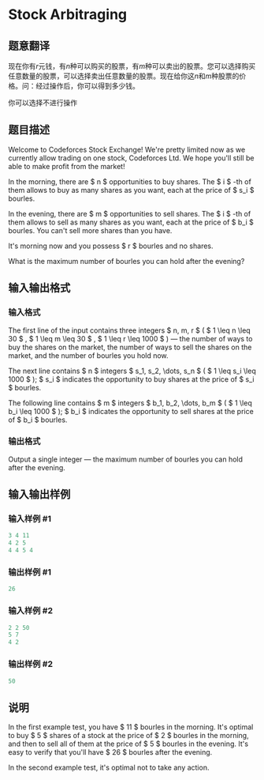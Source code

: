 # Stock Arbitraging

## 题意翻译

现在你有$r$元钱，有$n$种可以购买的股票，有$m$种可以卖出的股票。您可以选择购买任意数量的股票，可以选择卖出任意数量的股票。现在给你这$n$和$m$种股票的价格。问：经过操作后，你可以得到多少钱。

你可以选择不进行操作

## 题目描述

Welcome to Codeforces Stock Exchange! We're pretty limited now as we currently allow trading on one stock, Codeforces Ltd. We hope you'll still be able to make profit from the market!

In the morning, there are $ n $ opportunities to buy shares. The $ i $ -th of them allows to buy as many shares as you want, each at the price of $ s_i $ bourles.

In the evening, there are $ m $ opportunities to sell shares. The $ i $ -th of them allows to sell as many shares as you want, each at the price of $ b_i $ bourles. You can't sell more shares than you have.

It's morning now and you possess $ r $ bourles and no shares.

What is the maximum number of bourles you can hold after the evening?

## 输入输出格式

### 输入格式

The first line of the input contains three integers $ n, m, r $ ( $ 1 \leq n \leq 30 $ , $ 1 \leq m \leq 30 $ , $ 1 \leq r \leq 1000 $ ) — the number of ways to buy the shares on the market, the number of ways to sell the shares on the market, and the number of bourles you hold now.

The next line contains $ n $ integers $ s_1, s_2, \dots, s_n $ ( $ 1 \leq s_i \leq 1000 $ ); $ s_i $ indicates the opportunity to buy shares at the price of $ s_i $ bourles.

The following line contains $ m $ integers $ b_1, b_2, \dots, b_m $ ( $ 1 \leq b_i \leq 1000 $ ); $ b_i $ indicates the opportunity to sell shares at the price of $ b_i $ bourles.

### 输出格式

Output a single integer — the maximum number of bourles you can hold after the evening.

## 输入输出样例

### 输入样例 #1

```cpp
3 4 11
4 2 5
4 4 5 4

```
### 输出样例 #1

```cpp
26

```
### 输入样例 #2

```cpp
2 2 50
5 7
4 2

```
### 输出样例 #2

```cpp
50

```
## 说明

In the first example test, you have $ 11 $ bourles in the morning. It's optimal to buy $ 5 $ shares of a stock at the price of $ 2 $ bourles in the morning, and then to sell all of them at the price of $ 5 $ bourles in the evening. It's easy to verify that you'll have $ 26 $ bourles after the evening.

In the second example test, it's optimal not to take any action.

